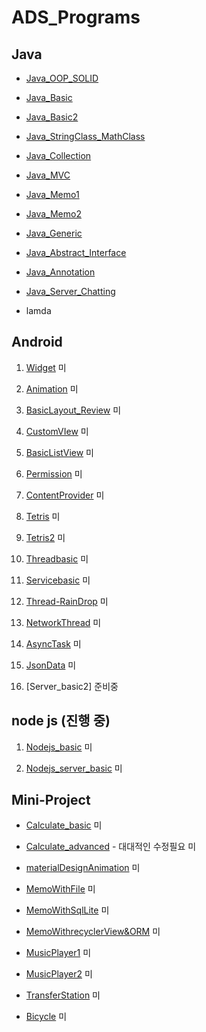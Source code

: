 # ADS_Programs

## Java
+ [Java_OOP_SOLID](https://github.com/youjisang/ADS_Java_OOP_SOLID.git)

+ [Java_Basic](https://github.com/youjisang/ADS_Java_Basic.git)

+ [Java_Basic2](https://github.com/youjisang/ADS_Java_Basic2.git) 

+ [Java_StringClass_MathClass](https://github.com/youjisang/ADS_Java_StringClass_MathClass.git)

+ [Java_Collection](https://github.com/youjisang/ADS_Java_Collection.git)

+ [Java_MVC](https://github.com/youjisang/ADS_Java_MVC.git)

+ [Java_Memo1](https://github.com/youjisang/ADS_Java_Memo1.git) 

+ [Java_Memo2](https://github.com/youjisang/ADS_Java_Memo2.git) 

+ [Java_Generic](https://github.com/youjisang/ADS_Java_Generic.git)

+ [Java_Abstract_Interface](https://github.com/youjisang/ADS_Java_Abstract_Interface.git)

+ [Java_Annotation](https://github.com/youjisang/ADS_Java_Annotation.git)

+ [Java_Server_Chatting](https://github.com/youjisang/ADS_Java_Server_Chatting.git)

+ lamda


## Android

 1. [Widget](https://github.com/youjisang/Widget.git) 미
 
 2. [Animation](https://github.com/youjisang/Animation.git) 미
 
 3. [BasicLayout_Review](https://github.com/youjisang/BasicLayout_Review.git) 미
 
 4. [CustomVIew](https://github.com/youjisang/CustomView.git) 미
 
 5. [BasicListView](https://github.com/youjisang/BasicListView.git) 미
 
 6. [Permission](https://github.com/youjisang/Android_Permission.git) 미
 
 7. [ContentProvider](https://github.com/youjisang/Content_Provider.git) 미
 
 8. [Tetris](https://github.com/youjisang/Tetris.git) 미
 
 9. [Tetris2](https://github.com/youjisang/Tetris2.git) 미
 
10. [Threadbasic](https://github.com/youjisang/threadbasic.git) 미

11. [Servicebasic](https://github.com/youjisang/ServiceBasic.git) 미

12. [Thread-RainDrop](https://github.com/youjisang/Thread-RainDrop.git) 미

13. [NetworkThread](https://github.com/youjisang/Thread-RainDrop.git) 미

14. [AsyncTask](https://github.com/youjisang/AsyncTask.git) 미

15. [JsonData](https://github.com/youjisang/JsonData.git) 미

16. [Server_basic2] 준비중

## node js (진행 중)

1. [Nodejs_basic](https://github.com/youjisang/nodejs_basic.git) 미

2. [Nodejs_server_basic](https://github.com/youjisang/nodejs_server_basic.git) 미


## Mini-Project



- [Calculate_basic](https://github.com/youjisang/Calculate_basic.git) 미

- [Calculate_advanced](https://github.com/youjisang/Calculate_advanced.git) - 대대적인 수정필요 미

- [materialDesignAnimation](https://github.com/youjisang/materialDesign_propertyAnimation.git) 미

- [MemoWithFile](https://github.com/youjisang/Android_Memo.git) 미

- [MemoWithSqlLite](https://github.com/youjisang/Android_Memo_WithDB.git) 미

- [MemoWithrecyclerView&ORM](https://github.com/youjisang/Android_Memo_with_recyclerViewAndORM.git) 미

- [MusicPlayer1](https://github.com/youjisang/MusicPlayer.git) 미

- [MusicPlayer2](https://github.com/youjisang/MusicPlayer2.git) 미

- [TransferStation](https://github.com/youjisang/TransferStation.git) 미

- [Bicycle](https://github.com/youjisang/Bicycle.git) 미





